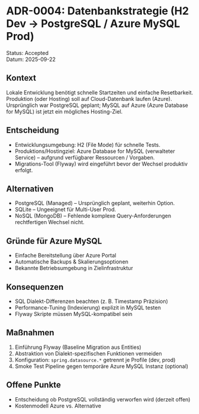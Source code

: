 # ADR-0004: Datenbankstrategie (H2 Dev → PostgreSQL / Azure MySQL Prod)

Status: Accepted  
Datum: 2025-09-22

## Kontext
Lokale Entwicklung benötigt schnelle Startzeiten und einfache Resetbarkeit. Produktion (oder Hosting) soll auf Cloud-Datenbank laufen (Azure). Ursprünglich war PostgreSQL geplant; MySQL auf Azure (Azure Database for MySQL) ist jetzt ein mögliches Hosting-Ziel.

## Entscheidung
- Entwicklungsumgebung: H2 (File Mode) für schnelle Tests.
- Produktions/Hostingziel: Azure Database for MySQL (verwalteter Service) – aufgrund verfügbarer Ressourcen / Vorgaben.
- Migrations-Tool (Flyway) wird eingeführt bevor der Wechsel produktiv erfolgt.

## Alternativen
- PostgreSQL (Managed) – Ursprünglich geplant, weiterhin Option.
- SQLite – Ungeeignet für Multi-User Prod.
- NoSQL (MongoDB) – Fehlende komplexe Query-Anforderungen rechtfertigen Wechsel nicht.

## Gründe für Azure MySQL
- Einfache Bereitstellung über Azure Portal
- Automatische Backups & Skalierungsoptionen
- Bekannte Betriebsumgebung in Zielinfrastruktur

## Konsequenzen
- SQL Dialekt-Differenzen beachten (z. B. Timestamp Präzision)
- Performance-Tuning (Indexierung) explizit in MySQL testen
- Flyway Skripte müssen MySQL-kompatibel sein

## Maßnahmen
1. Einführung Flyway (Baseline Migration aus Entities)
2. Abstraktion von Dialekt-spezifischen Funktionen vermeiden
3. Konfiguration: `spring.datasource.*` getrennt je Profile (dev, prod)
4. Smoke Test Pipeline gegen temporäre Azure MySQL Instanz (optional)

## Offene Punkte
- Entscheidung ob PostgreSQL vollständig verworfen wird (derzeit offen)
- Kostenmodell Azure vs. Alternative
